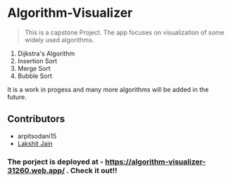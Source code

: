 # Algorithm-Visualizer
> This is a capstone Project. The app focuses on visualization of some widely used algorithms.

1. Dijkstra's Algorithm
2. Insertion Sort
3. Merge Sort
4. Bubble Sort

It is a work in progess and many more algorithms will be added in the future.

## Contributors 
* arpitsodani15
* [Lakshit Jain](https://github.com/jain-lakshit)

### The porject is deployed at - https://algorithm-visualizer-31260.web.app/ . Check it out!!

